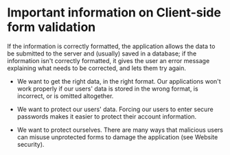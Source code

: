 # Important information on Client-side form validation

If the information is correctly formatted, the application allows the data to be submitted to the server and (usually) saved in a database; if the information isn't correctly formatted, it gives the user an error message explaining what needs to be corrected, and lets them try again.

* We want to get the right data, in the right format. Our applications won't work properly if our users' data is stored in the wrong format, is incorrect, or is omitted altogether.

* We want to protect our users' data. Forcing our users to enter secure passwords makes it easier to protect their account information.

* We want to protect ourselves. There are many ways that malicious users can misuse unprotected forms to damage the application (see Website security).